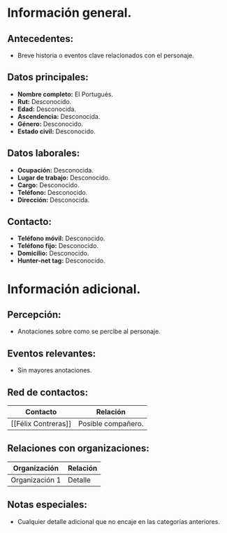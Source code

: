 # Información general.

## Antecedentes:

- Breve historia o eventos clave relacionados con el personaje.
## Datos principales:

- **Nombre completo:** El Portugués.
- **Rut:** Desconocido.
- **Edad:** Desconocida.
- **Ascendencia:** Desconocida.
- **Género:** Desconocido.
- **Estado civil:** Desconocido.

## Datos laborales:

- **Ocupación:** Desconocida.
- **Lugar de trabajo:** Desconocido.
- **Cargo:** Desconocido.
- **Teléfono:** Desconocido.
- **Dirección:** Desconocida.

## Contacto:

- **Teléfono móvil:** Desconocido.
- **Teléfono fijo:** Desconocido.
- **Domicilio:** Desconocido.
- **Hunter-net tag:** Desconocido.

# Información adicional.

## Percepción:

- Anotaciones sobre como se percibe al personaje.

## Eventos relevantes:

- Sin mayores anotaciones.

## Red de contactos:

| Contacto   | Relación  |
|------------|-----------|
| [[Félix Contreras]] | Posible compañero.   |

## Relaciones con organizaciones:

| Organización   | Relación  |
|----------------|-----------|
| Organización 1 | Detalle   |

## Notas especiales:

- Cualquier detalle adicional que no encaje en las categorías anteriores.